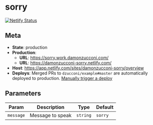 # sorry

[![Netlify Status](https://api.netlify.com/api/v1/badges/2f5254c3-168d-4a3f-b4c7-b74389e34b57/deploy-status)](https://app.netlify.com/sites/damonzucconi-sorry/deploys)

## Meta

- **State**: production
- **Production**:
  - **URL**: https://sorry.work.damonzucconi.com/
  - **URL**: https://damonzucconi-sorry.netlify.com/
- **Host**: https://app.netlify.com/sites/damonzucconi-sorry/overview
- **Deploys**: Merged PRs to `dzucconi/example#master` are automatically deployed to production. [Manually trigger a deploy](https://app.netlify.com/sites/damonzucconi-sorry/deploys)

## Parameters

| Param     | Description      | Type     | Default |
| --------- | ---------------- | -------- | ------- |
| `message` | Message to speak | `string` | `sorry` |
